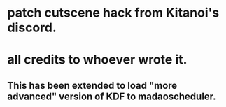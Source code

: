 # patch cutscene hack from Kitanoi's discord.
# all credits to whoever wrote it.


## This has been extended to load "more advanced" version of KDF to madaoscheduler.
